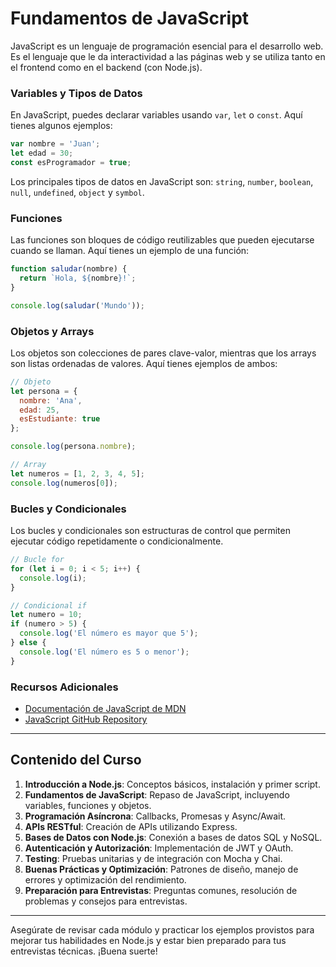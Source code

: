 # Fundamentos de JavaScript

JavaScript es un lenguaje de programación esencial para el desarrollo web. Es el lenguaje que le da interactividad a las páginas web y se utiliza tanto en el frontend como en el backend (con Node.js).

### Variables y Tipos de Datos

En JavaScript, puedes declarar variables usando `var`, `let` o `const`. Aquí tienes algunos ejemplos:

```js
var nombre = 'Juan';
let edad = 30;
const esProgramador = true;
```

Los principales tipos de datos en JavaScript son: `string`, `number`, `boolean`, `null`, `undefined`, `object` y `symbol`.

### Funciones

Las funciones son bloques de código reutilizables que pueden ejecutarse cuando se llaman. Aquí tienes un ejemplo de una función:

```js
function saludar(nombre) {
  return `Hola, ${nombre}!`;
}

console.log(saludar('Mundo'));
```

### Objetos y Arrays

Los objetos son colecciones de pares clave-valor, mientras que los arrays son listas ordenadas de valores. Aquí tienes ejemplos de ambos:

```js
// Objeto
let persona = {
  nombre: 'Ana',
  edad: 25,
  esEstudiante: true
};

console.log(persona.nombre);

// Array
let numeros = [1, 2, 3, 4, 5];
console.log(numeros[0]);
```

### Bucles y Condicionales

Los bucles y condicionales son estructuras de control que permiten ejecutar código repetidamente o condicionalmente.

```js
// Bucle for
for (let i = 0; i < 5; i++) {
  console.log(i);
}

// Condicional if
let numero = 10;
if (numero > 5) {
  console.log('El número es mayor que 5');
} else {
  console.log('El número es 5 o menor');
}
```

### Recursos Adicionales

- [Documentación de JavaScript de MDN](https://developer.mozilla.org/es/docs/Web/JavaScript)
- [JavaScript GitHub Repository](https://github.com/topics/javascript)

---

## Contenido del Curso

1. **Introducción a Node.js**: Conceptos básicos, instalación y primer script.
2. **Fundamentos de JavaScript**: Repaso de JavaScript, incluyendo variables, funciones y objetos.
3. **Programación Asíncrona**: Callbacks, Promesas y Async/Await.
4. **APIs RESTful**: Creación de APIs utilizando Express.
5. **Bases de Datos con Node.js**: Conexión a bases de datos SQL y NoSQL.
6. **Autenticación y Autorización**: Implementación de JWT y OAuth.
7. **Testing**: Pruebas unitarias y de integración con Mocha y Chai.
8. **Buenas Prácticas y Optimización**: Patrones de diseño, manejo de errores y optimización del rendimiento.
9. **Preparación para Entrevistas**: Preguntas comunes, resolución de problemas y consejos para entrevistas.

---

Asegúrate de revisar cada módulo y practicar los ejemplos provistos para mejorar tus habilidades en Node.js y estar bien preparado para tus entrevistas técnicas. ¡Buena suerte!
